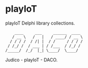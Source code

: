 # playIoT
playIoT Delphi library collections.

		____     ___     ______  ____ 
	   / __ \   /   |   / ____/ / __ \
	  / / / /  / /| |  / /     / / / /
	 / /_/ /  / ___ | / /___  / /_/ / 
	/_____/  /_/  |_| \____/  \____/ 
 
Judico - playIoT - DACO.
